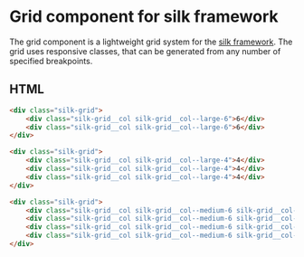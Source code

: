 # Grid component for silk framework
The grid component is a lightweight grid system for the [silk framework](https://github.com/nickrigby/silk). The grid uses responsive classes, that can be generated from any number of specified breakpoints.

## HTML
```html
<div class="silk-grid">
    <div class="silk-grid__col silk-grid__col--large-6">6</div>
    <div class="silk-grid__col silk-grid__col--large-6">6</div>
</div>

<div class="silk-grid">
    <div class="silk-grid__col silk-grid__col--large-4">4</div>
    <div class="silk-grid__col silk-grid__col--large-4">4</div>
    <div class="silk-grid__col silk-grid__col--large-4">4</div>
</div>

<div class="silk-grid">
    <div class="silk-grid__col silk-grid__col--medium-6 silk-grid__col--large-3">3</div>
    <div class="silk-grid__col silk-grid__col--medium-6 silk-grid__col--large-3">3</div>
    <div class="silk-grid__col silk-grid__col--medium-6 silk-grid__col--large-3">3</div>
    <div class="silk-grid__col silk-grid__col--medium-6 silk-grid__col--large-3">3</div>
</div>
```
